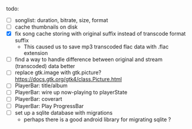 
todo:

- [ ] songlist: duration, bitrate, size, format
- [ ] cache thumbnails on disk
- [X] fix song cache storing with original suffix instead of transcode format suffix
  - This caused us to save mp3 transcoded flac data with .flac extension
- [ ] find a way to handle difference between original and stream (transcoded) data better
- [ ] replace gtk.image with gtk.picture? https://docs.gtk.org/gtk4/class.Picture.html
- [ ] PlayerBar: title/album
- [ ] PlayerBar: wire up now-playing to playerState
- [ ] PlayerBar: coverart
- [ ] PlayerBar: Play ProgressBar
- [ ] set up a sqlite database with migrations
  - perhaps there is a good android library for migrating sqlite ?





